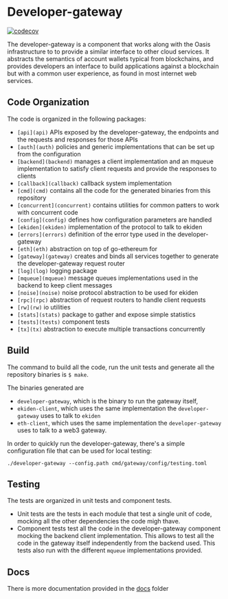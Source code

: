 # Developer-gateway

[![codecov](https://codecov.io/gh/oasislabs/developer-gateway/branch/master/graph/badge.svg?token=3iCQK27Rpu)](https://codecov.io/gh/oasislabs/developer-gateway)

The developer-gateway is a component that works along with the Oasis infrastructure to to provide a similar interface to other cloud services. It abstracts the semantics of account wallets typical from blockchains, and provides developers an interface to build applications against a blockchain but with a common user experience, as found in most internet web services.

## Code Organization
The code is organized in the following packages:
 - `[api](api)` APIs exposed by the developer-gateway, the endpoints and the requests and responses for those APIs
 - `[auth](auth)` policies and generic implementations that can be set up from the configuration
 - `[backend](backend)` manages a client implementation and an mqueue implementation to satisfy client requests and provide the responses to clients
 - `[callback](callback)` callback system implementation
 - `[cmd](cmd)` contains all the code for the generated binaries from this repository
 - `[concurrent](concurrent)` contains utilities for common patters to work with concurrent code
 - `[config](config)` defines how configuration parameters are handled
 - `[ekiden](ekiden)` implementation of the protocol to talk to ekiden
 - `[errors](errors)` definition of the error type used in the developer-gateway
 - `[eth](eth)` abstraction on top of go-ethereum for 
 - `[gateway](gateway)` creates and binds all services together to generate the developer-gateway request router
 - `[log](log)` logging package
 - `[mqueue](mqueue)` message queues implementations used in the backend to keep client messages
 - `[noise](noise)` noise protocol abstraction to be used for ekiden 
 - `[rpc](rpc)` abstraction of request routers to handle client requests
 - `[rw](rw)` io utilities
 - `[stats](stats)` package to gather and expose simple statistics
 - `[tests](tests)` component tests
 - `[tx](tx)` abstraction to execute multiple transactions concurrently

## Build
The command to build all the code, run the unit tests and generate all the repository binaries is `$ make`.

The binaries generated are 
 - `developer-gateway`, which is the binary to run the gateway itself, 
 - `ekiden-client`, which uses the same implementation the `developer-gateway` uses to talk to `ekiden`
 - `eth-client`, which uses the same implementation the `developer-gateway` uses to talk to a web3 gateway.

In order to quickly run the developer-gateway, there's a simple configuration file that can be used for local testing:

```
./developer-gateway --config.path cmd/gateway/config/testing.toml
```

## Testing
The tests are organized in unit tests and component tests. 
 - Unit tests are the tests in each module that test a single unit of code, mocking all the other dependencies the code migh thave. 
 - Component tests test all the code in the developer-gateway component mocking the backend client implementation. This allows to test all the code in the gateway itself independently from the backend used. This tests also run with the different `mqueue` implementations provided.
 
## Docs
There is more documentation provided in the [docs](docs) folder

